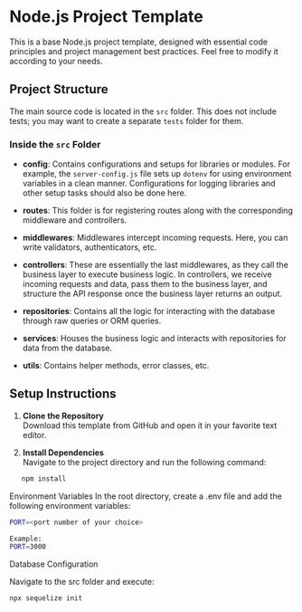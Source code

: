 # Node.js Project Template

This is a base Node.js project template, designed with essential code principles and project management best practices. Feel free to modify it according to your needs.

## Project Structure

The main source code is located in the `src` folder. This does not include tests; you may want to create a separate `tests` folder for them.

### Inside the `src` Folder

- **config**: Contains configurations and setups for libraries or modules. For example, the `server-config.js` file sets up `dotenv` for using environment variables in a clean manner. Configurations for logging libraries and other setup tasks should also be done here.

- **routes**: This folder is for registering routes along with the corresponding middleware and controllers.

- **middlewares**: Middlewares intercept incoming requests. Here, you can write validators, authenticators, etc.

- **controllers**: These are essentially the last middlewares, as they call the business layer to execute business logic. In controllers, we receive incoming requests and data, pass them to the business layer, and structure the API response once the business layer returns an output.

- **repositories**: Contains all the logic for interacting with the database through raw queries or ORM queries.

- **services**: Houses the business logic and interacts with repositories for data from the database.

- **utils**: Contains helper methods, error classes, etc.

## Setup Instructions

1. **Clone the Repository**  
   Download this template from GitHub and open it in your favorite text editor.

2. **Install Dependencies**  
   Navigate to the project directory and run the following command:

```bash
   npm install
```

Environment Variables
In the root directory, create a .env file and add the following environment variables:

```bash
PORT=<port number of your choice>
```

```bash
Example:
PORT=3000
```

Database Configuration

Navigate to the src folder and execute:

```bash
npx sequelize init
```
